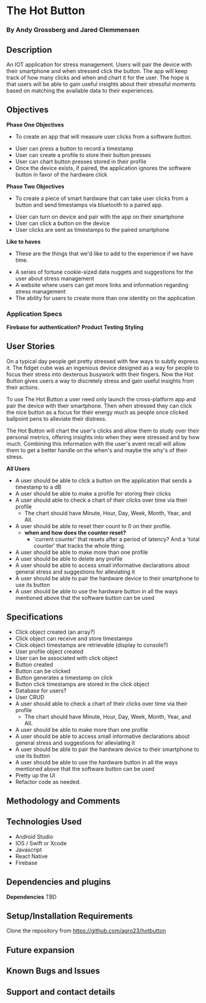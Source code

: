 # The Hot Button

### By Andy Grossberg and Jared Clemmensen

## Description
An IOT application for stress management. Users will pair the device with their smartphone and when stressed click the button. The app will keep track of how many clicks and when and chart it for the user. The hope is that users will be able to gain useful insights about their stressful moments based on matching the available data to their experiences.

## Objectives

**Phase One Objectives**
- To create an app that will measure user clicks from a software button.

* User can press a button to record a timestamp
* User can create a profile to store their button presses
* User can chart button presses stored in their profile
* Once the device exists, if paired, the application ignores the software button in favor of the hardware click

**Phase Two Objectives**
- To create a piece of smart hardware that can take user clicks from a button and send timestamps via bluetooth to a paired app.

* User can turn on device and pair with the app on their smartphone
* User can click a button on the device
* User clicks are sent as timestamps to the paired smartphone

**Like to haves**
- These are the things that we'd like to add to the experience if we have time.

* A series of fortune cookie-sized data nuggets and suggestions for the user about stress management
* A website where users can get more links and information regarding stress management
* The ability for users to create more than one identity on the application

### Application Specs

**Firebase for authentication?**
**Product**
**Testing**
**Styling**

## User Stories
On a typical day people get pretty stressed with few ways to subtly express it. The fidget cube was an ingenious device designed as a way for people to focus their stress into dexterous busywork with their fingers. Now the Hot Button gives users a way to discretely stress and gain useful insights from their actions.

To use The Hot Button a user need only launch the cross-platform app and pair the device with their smartphone. Then when stressed they can click the nice button as a focus for their energy much as people once clicked ballpoint pens to alleviate their distress.

The Hot Button will chart the user's clicks and allow them to study over their personal metrics, offering insights into when they were stressed and by how much. Combining this information with the user's event recall will allow them to get a better handle on the when's and maybe the why's of their stress.  

**All Users**
* A user should be able to click a button on the application that sends a timestamp to a dB
* A user should be able to make a profile for storing their clicks
* A user should able to check a chart of their clicks over time via their profile
  - The chart should have Minute, Hour, Day, Week, Month, Year, and All.
* A user should be able to reset their count to 0 on their profile.
  - **when and how does the counter reset?**
    * 'current counter' that resets after a period of latency? And a 'total counter' that tracks the whole thing.
* A user should be able to make more than one profile
* A user should be able to delete any profile
* A user should be able to access small informative declarations about general stress and suggestions for alleviating it
* A user should be able to pair the hardware device to their smartphone to use its button
* A user should be able to use the hardware button in all the ways mentioned above that the software button can be used

## Specifications
* Click object created (an array?)
* Click object can receive and store timestamps
* Click object timestamps are retrievable (display to console?)
* User profile object created
* User can be associated with click object
* Button created
* Button can be clicked
* Button generates a timestamp on click
* Button click timestamps are stored in the click object
* Database for users?
* User CRUD
* A user should able to check a chart of their clicks over time via their profile
  - The chart should have Minute, Hour, Day, Week, Month, Year, and All.
* A user should be able to make more than one profile
* A user should be able to access small informative declarations about general stress and suggestions for alleviating it
* A user should be able to pair the hardware device to their smartphone to use its button
* A user should be able to use the hardware button in all the ways mentioned above that the software button can be used
* Pretty up the UI
* Refactor code as needed.

## Methodology and Comments

## Technologies Used

* Android Studio
* IOS / Swift or Xcode
* Javascript
* React Native
* Firebase

## Dependencies and plugins

**Dependencies**
TBD

## Setup/Installation Requirements
Clone the repository from https://github.com/agro23/hotbutton

## Future expansion

## Known Bugs and Issues

## Support and contact details
